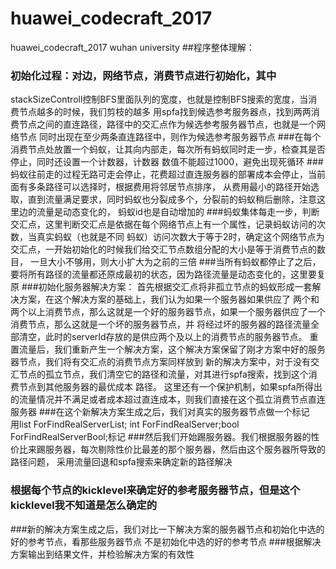 # huawei_codecraft_2017
huawei_codecraft_2017 wuhan university 
##程序整体理解：
### 初始化过程：对边，网络节点，消费节点进行初始化，其中
  stackSizeControll控制BFS里面队列的宽度，也就是控制BFS搜索的宽度，当消费节点越多的时候，我们剪枝的越多
  用spfa找到候选参考服务器点，找到两两消费节点之间的直连路径，路径中的交汇点作为候选参考服务器节点，也就是一个网络节点
  同时出现在至少两条直连路径中，则作为候选参考服务器节点
###在每个消费节点处放置一个蚂蚁，让其向内部走，每次所有蚂蚁同时走一步，检查其是否停止，同时还设置一个计数器，计数器
  数值不能超过1000，避免出现死循环
###蚂蚁往前走的过程无路可走会停止，花费超过直连服务器的部署成本会停止，当前面有多条路径可以选择时，根据费用将邻居节点排序，
从费用最小的路径开始选取，直到流量满足要求，同时蚂蚁也分裂成多个，分裂前的蚂蚁稍后删除，注意这里边的流量是动态变化的，
蚂蚁id也是自动增加的
###蚂蚁集体每走一步，判断交汇点，这里判断交汇点是依据在每个网络节点上有一个属性，记录蚂蚁访问的次数，当真实蚂蚁（也就是不同
蚂蚁）访问次数大于等于2时，确定这个网络节点为交汇点，一开始初始化的时候我们给交汇节点数组分配的大小是等于消费节点的数目，
一旦大小不够用，则大小扩大为之前的三倍
###当所有蚂蚁都停止了之后，要将所有路径的流量都还原成最初的状态，因为路径流量是动态变化的，这里要复原
###初始化服务器解决方案：
   首先根据交汇点将非孤立节点的蚂蚁形成一套解决方案，在这个解决方案的基础上，我们认为如果一个服务器如果供应了
两个和两个以上消费节点，那么这就是一个好的服务器节点，如果一个服务器供应了一个消费节点，那么这就是一个坏的服务器节点，并
将经过坏的服务器的路径流量全部清空，此时的serverId存放的是供应两个及以上的消费节点的服务器节点。
   重置流量后，我们重新产生一个解决方案，这个解决方案保留了刚才方案中好的服务器节点，我们将有交汇点的消费节点方案同样放到
新的解决方案中，对于没有交汇节点的孤立节点，我们清空它的路径和流量，对其进行spfa搜索，找到这个消费节点到其他服务器的最优成本
路径。
   这里还有一个保护机制，如果spfa所得出的流量情况并不满足或者成本超过直连成本，则我们直接在这个孤立消费节点直连服务器
###在这个新解决方案生成之后，我们对真实的服务器节点做一个标记		
用list<int> ForFindRealServerList;
int ForFindRealServer;bool ForFindRealServerBool;标记
###然后我们开始踢服务器。我们根据服务器的性价比来踢服务器，每次剔除性价比最差的那个服务器，然后由这个服务器所导致的路径问题，
采用流量回退和spfa搜索来确定新的路径解决
### 根据每个节点的kicklevel来确定好的参考服务器节点，但是这个kicklevel我不知道是怎么确定的
###新的解决方案生成之后，我们对比一下解决方案的服务器节点和初始化中选的好的参考节点，看那些服务器节点
不是初始化中选的好的参考节点
###根据解决方案输出到结果文件，并检验解决方案的有效性

